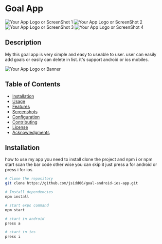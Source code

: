 # Goal App

![Your App Logo or ScreenShot 1](./assets/images/s1.png)
![Your App Logo or ScreenShot 2](./assets/images/s2.png)
![Your App Logo or ScreenShot 3](./assets/images/s3.png)
![Your App Logo or ScreenShot 4](./assets/images/s4.png)

## Description

My this goal app is very simple and easy to useable to user. user can easily add goals or easily can delete in list. it's support android or ios mobiles.

![Your App Logo or Banner](./assets/images/goal.png)

## Table of Contents

- [Installation](#installation)
- [Usage](#usage)
- [Features](#features)
- [Screenshots](#screenshots)
- [Configuration](#configuration)
- [Contributing](#contributing)
- [License](#license)
- [Acknowledgments](#acknowledgments)

## Installation

how to use my app you need to install clone the project and npm i or npm start scan the bar code other wise you can skip it just press a for android or press i for ios.

```bash
# Clone the repository
git clone https://github.com/jsidd06/goal-android-ios-app.git

# Install dependencies
npm install

# start expo command
npm start

# start in android
press a

# start in ios
press i
```
